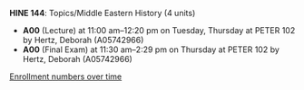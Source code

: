 **HINE 144**: Topics/Middle Eastern History (4 units)

- **A00** (Lecture) at 11:00 am–12:20 pm on Tuesday, Thursday at PETER 102 by Hertz, Deborah (A05742966)
- **A00** (Final Exam) at 11:30 am–2:29 pm on Thursday at PETER 102 by Hertz, Deborah (A05742966)

[Enrollment numbers over time](./HINE144.tsv)
